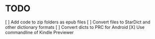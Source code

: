# TODO

[ ] Add code to zip folders as epub files
[ ] Convert files to StarDict and other dictionary formats
[ ] Convert dicts to PRC for Android
[X] Use commandline of Kindle Previewer
